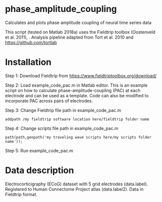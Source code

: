 # phase_amplitude_coupling
Calculates and plots phase amplitude coupling of neural time series data

This script (tested on Matlab 2018a) uses the Fieldtrip toolbox (Oostenveld et al. 2011), . Analysis pipeline adapted from Tort et al. 2010 and https://github.com/tortlab

# Installation
Step 1: Download Fieldtrip from https://www.fieldtriptoolbox.org/download/

Step 2: Load example_code_pac.m in Matlab editor. This is an example script on how to calculate phase-amplitude-coupling (PAC) at each electrode  and can be used as a template. Code can also be modified to incorporate PAC across pairs of electrodes.

Step 3: Change Fieldtrip file path in example_code_pac.m
```
addpath /my fieldtrip software location here/fieldtrip folder name
```
Step 4: Change scripts file path in example_code_pac.m
```
path(path,genpath('my traveling wave scripts here/my scripts folder name'));
```
Step 5: Run example_code_pac.m

# Data description
Electrocorticigraphy (ECoG) dataset with 5 grid electrodes (data.label). Registered to Human Connectome Project atlas (data.label2). Data in Fieldtrip format.


